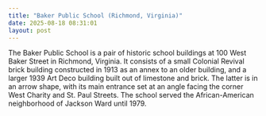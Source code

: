 ```yaml
---
title: "Baker Public School (Richmond, Virginia)"
date: 2025-08-18 08:31:01 
layout: post
---
```


The Baker Public School is a pair of historic school buildings at 100 West Baker Street in Richmond, Virginia. It consists of a small Colonial Revival brick building constructed in 1913 as an annex to an older building, and a larger 1939 Art Deco building built out of limestone and brick. The latter is in an arrow shape, with its main entrance set at an angle facing the corner West Charity and St. Paul Streets. The school served the African-American neighborhood of Jackson Ward until 1979.